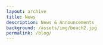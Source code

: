 ```yaml
---
layout: archive
title: News
description: News & Announcements
background: /assets/img/beach2.jpg
permalink: /blog/
---
```


<!-- Content here would shop up above your list of posts -->
